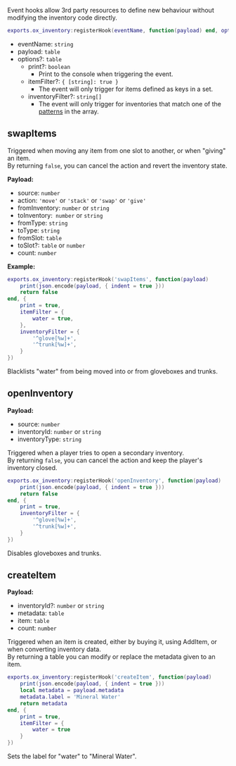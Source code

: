 Event hooks allow 3rd party resources to define new behaviour without modifying the inventory code directly.

```lua
exports.ox_inventory:registerHook(eventName, function(payload) end, options)
```

- eventName: `string`
- payload: `table`
- options?: `table`
  - print?: `boolean`
    - Print to the console when triggering the event.
  - itemFilter?: `{ [string]: true }`
    - The event will only trigger for items defined as keys in a set.
  - inventoryFilter?: `string[]`
    - The event will only trigger for inventories that match one of the [patterns](<http://www.easyuo.com/openeuo/wiki/index.php/Lua_Patterns_and_Captures_(Regular_Expressions)>) in the array.

## swapItems

Triggered when moving any item from one slot to another, or when "giving" an item.  
By returning `false`, you can cancel the action and revert the inventory state.

**Payload:**

- source: `number`
- action: `'move'` or `'stack'` or `'swap'` or `'give'`
- fromInventory: `number` or `string`
- toInventory:` number` or `string`
- fromType: `string`
- toType: `string`
- fromSlot: `table`
- toSlot?: `table` or `number`
- count: `number`

**Example:**

```lua
exports.ox_inventory:registerHook('swapItems', function(payload)
    print(json.encode(payload, { indent = true }))
    return false
end, {
    print = true,
    itemFilter = {
        water = true,
    },
    inventoryFilter = {
        '^glove[%w]+',
        '^trunk[%w]+',
    }
})
```

Blacklists "water" from being moved into or from gloveboxes and trunks.

## openInventory

**Payload:**

- source: `number`
- inventoryId: `number` or `string`
- inventoryType: `string`

Triggered when a player tries to open a secondary inventory.  
By returning `false`, you can cancel the action and keep the player's inventory closed.

```lua
exports.ox_inventory:registerHook('openInventory', function(payload)
    print(json.encode(payload, { indent = true }))
    return false
end, {
    print = true,
    inventoryFilter = {
        '^glove[%w]+',
        '^trunk[%w]+',
    }
})
```

Disables gloveboxes and trunks.

## createItem

**Payload:**

- inventoryId?: `number` or `string`
- metadata: `table`
- item: `table`
- count: `number`

Triggered when an item is created, either by buying it, using AddItem, or when converting inventory data.  
By returning a table you can modify or replace the metadata given to an item.

```lua
exports.ox_inventory:registerHook('createItem', function(payload)
    print(json.encode(payload, { indent = true }))
    local metadata = payload.metadata
    metadata.label = 'Mineral Water'
    return metadata
end, {
    print = true,
    itemFilter = {
        water = true
    }
})
```

Sets the label for "water" to "Mineral Water".
